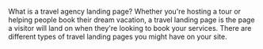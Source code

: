What is a travel agency landing page?
Whether you're hosting a tour or helping people book their dream vacation, a travel landing page is the page a visitor will land on when they're looking to book your services. There are different types of travel landing pages you might have on your site.